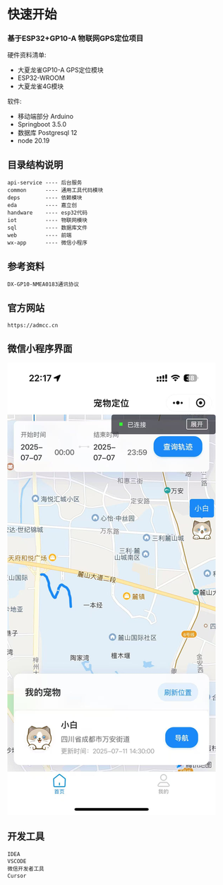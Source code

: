 # 快速开始

### 基于ESP32+GP10-A 物联网GPS定位项目

硬件资料清单:

* 大夏龙雀GP10-A GPS定位模块
* ESP32-WROOM
* 大夏龙雀4G模块

软件:

* 移动端部分 Arduino
* Springboot 3.5.0
* 数据库 Postgresql 12
* node 20.19



## 目录结构说明
    api-service ---- 后台服务
    common      ---- 通用工具代码模块
    deps        ---- 依赖模块
    eda         ---- 嘉立创
    handware    ---- esp32代码
    iot         ---- 物联网模块
    sql         ---- 数据库文件
    web         ---- 前端
    wx-app      ---- 微信小程序


## 参考资料

    DX-GP10-NMEA0183通讯协议
    
## 官方网站

    https://admcc.cn

## 微信小程序界面

![](https://github.com/wangchangkui/gps_iot/blob/master/images/wx_app.jpg?raw=true)


## 开发工具
    
    IDEA
    VSCODE
    微信开发者工具
    Cursor
